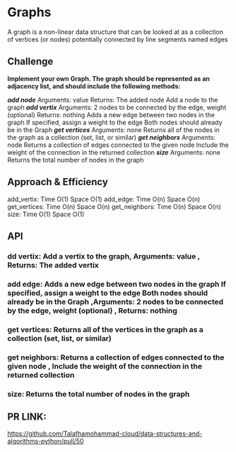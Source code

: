# Graphs
A graph is a non-linear data structure that can be looked at as a collection of vertices (or nodes) potentially connected by line segments named edges
## Challenge
**Implement your own Graph. The graph should be represented as an adjacency list, and should include the following methods:**

***add node***
Arguments: value
Returns: The added node
Add a node to the graph
***add vertix***
Arguments: 2 nodes to be connected by the edge, weight (optional)
Returns: nothing
Adds a new edge between two nodes in the graph
If specified, assign a weight to the edge
Both nodes should already be in the Graph
***get vertices***
Arguments: none
Returns all of the nodes in the graph as a collection (set, list, or similar)
***get neighbors***
Arguments: node
Returns a collection of edges connected to the given node
Include the weight of the connection in the returned collection
***size***
Arguments: none
Returns the total number of nodes in the graph
## Approach & Efficiency
add_vertix:
    Time O(1)
    Space O(1)
add_edge:
    Time O(n)
    Space O(n)
get_vertices:
    Time O(n)
    Space O(n)
get_neighbors:
    Time O(n)
    Space O(n)
size:
    Time O(1)
    Space O(1)
## API
### dd vertix: Add a vertix to the graph, Arguments: value , Returns: The added vertix
### add edge: Adds a new edge between two nodes in the graph If specified, assign a weight to the edge Both nodes should already be in the Graph ,Arguments: 2 nodes to be connected by the edge, weight (optional) , Returns: nothing
### get vertices: Returns all of the vertices in the graph as a collection (set, list, or similar)
### get neighbors: Returns a collection of edges connected to the given node , Include the weight of the connection in the returned collection
### size: Returns the total number of nodes in the graph

## PR LINK:
https://github.com/Talafhamohammad-cloud/data-structures-and-algorithms-python/pull/50 